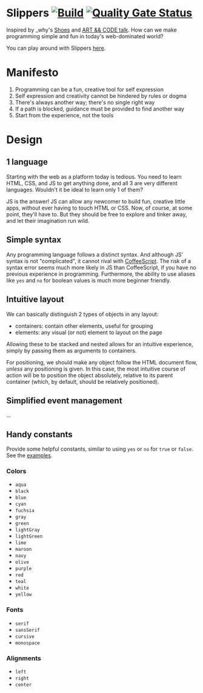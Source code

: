 # Slippers [![Build](https://github.com/wadmiraal/slippers/actions/workflows/build.yml/badge.svg)](https://github.com/wadmiraal/slippers/actions/workflows/build.yml) [![Quality Gate Status](https://sonarcloud.io/api/project_badges/measure?project=wadmiraal_slippers&metric=alert_status)](https://sonarcloud.io/summary/new_code?id=wadmiraal_slippers)

Inspired by \_why's [Shoes](http://shoesrb.com/) and [ART && CODE talk](https://vimeo.com/5047563). How can we make programming simple and fun in today's web-dominated world?

You can play around with Slippers [here](https://wadmiraal.github.io/slippers/index.html).

# Manifesto

1. Programming can be a fun, creative tool for self expression
2. Self expression and creativity cannot be hindered by rules or dogma
3. There's always another way; there's no single right way
4. If a path is blocked, guidance must be provided to find another way
5. Start from the experience, not the tools

# Design

## 1 language

Starting with the web as a platform today is tedious. You need to learn HTML, CSS, and JS to get anything done, and all 3 are very different languages. Wouldn't it be ideal to learn only 1 of them?

JS is the answer! JS can allow any newcomer to build fun, creative little apps, without ever having to touch HTML or CSS. Now, of course, at some point, they'll have to. But they should be free to explore and tinker away, and let their imagination run wild.

## Simple syntax

Any programming language follows a distinct syntax. And although JS' syntax is not "complicated", it cannot rival with [CoffeeScript](https://coffeescript.org/). The risk of a syntax error seems much more likely in JS than CoffeeScript, if you have no previous experience in programming. Furthermore, the ability to use aliases like `yes` and `no` for boolean values is much more beginner friendly.

## Intuitive layout

We can basically distinguish 2 types of objects in any layout:

- containers: contain other elements, useful for grouping
- elements: any visual (or not) element to layout on the page

Allowing these to be stacked and nested allows for an intuitive experience, simply by passing them as arguments to containers.

For positioning, we should make any object follow the HTML document flow, _unless_ any positioning is given. In this case, the most intuitive course of action will be to position the object absolutely, relative to its parent container (which, by default, should be relatively positioned).

## Simplified event management

...

## Handy constants

Provide some helpful constants, similar to using `yes` or `no` for `true` or `false`. See the [examples](src/playground/static/examples/).

### Colors

- `aqua`
- `black`
- `blue`
- `cyan`
- `fuchsia`
- `gray`
- `green`
- `lightGray`
- `lightGreen`
- `lime`
- `maroon`
- `navy`
- `olive`
- `purple`
- `red`
- `teal`
- `white`
- `yellow`

### Fonts

- `serif`
- `sansSerif`
- `cursive`
- `monospace`

### Alignments

- `left`
- `right`
- `center`
